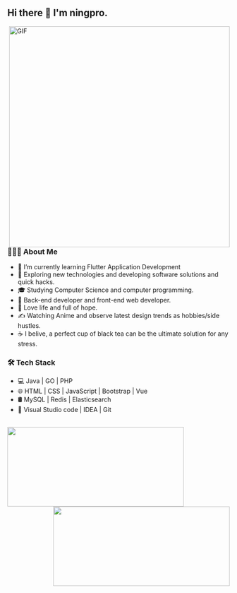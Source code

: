 ## Hi there 👋  I'm ningpro.

<img align="right" alt="GIF" src="https://cdn.jsdelivr.net/gh/devSouvik/devSouvik/gif3.gif" width="500" />

### 👨🏻‍💻 About Me 

- 🔭 I’m currently learning Flutter Application Development
- 🤔 Exploring new technologies and developing software solutions and quick hacks.
- 🎓 Studying Computer Science and computer programming.
- 💼 Back-end developer and front-end web developer.
- 🌱 Love life and full of hope.
- ✍️ Watching Anime and observe latest design trends as hobbies/side hustles.
- ☕ I belive, a perfect cup of black tea can be the ultimate solution for any stress. 


### 🛠 Tech Stack

- 💻 Java | GO | PHP  
- 🌐 HTML | CSS | JavaScript | Bootstrap | Vue
- 🛢  MySQL | Redis | Elasticsearch
- 🔧 Visual Studio code | IDEA | Git

<br/>

<a href="https://admirer.top">
    <img align="left" height="180" width="400" style="display: inline-block; "
        src="https://github-readme-stats.vercel.app/api?username=ningpro&show_icons=true" />
    <img align="right" height="180" width="400" style="display: inline-block; "
        src="https://github-readme-stats.vercel.app/api/top-langs/?username=ningpro&layout=compact" />
</a>
